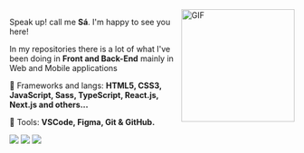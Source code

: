 <!-- <img src="https://i.ibb.co/k8KjrYK/image-10.png" min-width="400px" max-width="400px" width="400px" align="right" alt="Code"> -->

  <img align="right" alt="GIF" src="https://cdn.dribbble.com/users/1518535/screenshots/7927296/media/c1574c1dec3fbc5f8cacb35683586bbf.gif" min-width="200px" max-width="200px" width="200px" />

<p align="left"> 
  Speak up! call me <strong> Sá</strong>. I'm happy to see you here!
</p>

<p align="left">
  In my repositories there is a lot of what I've been doing in <strong>Front and Back-End</strong> mainly in Web and Mobile applications
</p>

<p align="left">
  💼 Frameworks and langs: <strong>HTML5, CSS3, JavaScript, Sass, TypeScript, React.js, Next.js and others...</strong>
</p>

<p align="left">
  🌱 Tools: <strong>VSCode, Figma, Git & GitHub.</strong>
</p>

<p align="left">
  <a href="https://www.instagram.com/sa_filho/" alt="Instagram">
  <img src="https://img.shields.io/badge/-Instagram-DF0174?style=for-the-badge&logo=instagram&logoColor=white"/></a>
  
  <a href="https://www.linkedin.com/in/elzevir-de-sousa-s%C3%A1-filho-a37286187/" alt="Linkedin">
  <img src="https://img.shields.io/badge/-Linkedin-0e76a8?style=for-the-badge&logo=Linkedin&logoColor=white"/></a>

  <a href="https://www.facebook.com/elzevir.sa.filho/" alt="Facebook">
  <img src="https://img.shields.io/badge/-Facebook-3b5998?style=for-the-badge&logo=facebook&logoColor=white"/></a>
</p>

